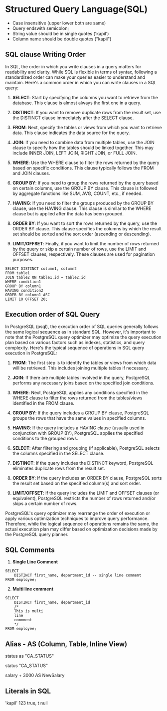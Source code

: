 # Structured Query Language(SQL)
- Case insensitive (upper lower both are same)
- Query endswith semicolon;
- String value should be in single quotes ('kapil')
- Column name should be double quotes ("kapil")


## SQL clause Writing Order
In SQL, the order in which you write clauses in a query matters for readability and clarity. While SQL is flexible in terms of syntax, following a standardized order can make your queries easier to understand and maintain. Here's a common order in which you can write clauses in a SQL query:

1. **SELECT**: Start by specifying the columns you want to retrieve from the database. This clause is almost always the first one in a query.

2. **DISTINCT**: If you want to remove duplicate rows from the result set, use the DISTINCT clause immediately after the SELECT clause.

3. **FROM**: Next, specify the tables or views from which you want to retrieve data. This clause indicates the data source for the query.

4. **JOIN**: If you need to combine data from multiple tables, use the JOIN clause to specify how the tables should be linked together. This may include INNER JOIN, LEFT JOIN, RIGHT JOIN, or FULL JOIN.

5. **WHERE**: Use the WHERE clause to filter the rows returned by the query based on specific conditions. This clause typically follows the FROM and JOIN clauses.

6. **GROUP BY**: If you need to group the rows returned by the query based on certain columns, use the GROUP BY clause. This clause is followed by aggregate functions like SUM, AVG, COUNT, etc., if needed.

7. **HAVING**: If you need to filter the groups produced by the GROUP BY clause, use the HAVING clause. This clause is similar to the WHERE clause but is applied after the data has been grouped.

8. **ORDER BY**: If you want to sort the rows returned by the query, use the ORDER BY clause. This clause specifies the columns by which the result set should be sorted and the sort order (ascending or descending).

9. **LIMIT/OFFSET**: Finally, if you want to limit the number of rows returned by the query or skip a certain number of rows, use the LIMIT and OFFSET clauses, respectively. These clauses are used for pagination purposes.

```
SELECT DISTINCT column1, column2
FROM table1
JOIN table2 ON table1.id = table2.id
WHERE condition1
GROUP BY column1
HAVING condition2
ORDER BY column1 ASC
LIMIT 10 OFFSET 20;
```

## Execution order of SQL Query

In PostgreSQL (psql), the execution order of SQL queries generally follows the same logical sequence as in standard SQL. However, it's important to note that the PostgreSQL query optimizer may optimize the query execution plan based on various factors such as indexes, statistics, and query complexity. Here's the typical sequence of operations in SQL query execution in PostgreSQL:

1. **FROM**: The first step is to identify the tables or views from which data will be retrieved. This includes joining multiple tables if necessary.

2. **JOIN**: If there are multiple tables involved in the query, PostgreSQL performs any necessary joins based on the specified join conditions.

3. **WHERE**: Next, PostgreSQL applies any conditions specified in the WHERE clause to filter the rows returned from the tables/views identified in the FROM clause.

4. **GROUP BY**: If the query includes a GROUP BY clause, PostgreSQL groups the rows that have the same values in specified columns.

5. **HAVING**: If the query includes a HAVING clause (usually used in conjunction with GROUP BY), PostgreSQL applies the specified conditions to the grouped rows.

6. **SELECT**: After filtering and grouping (if applicable), PostgreSQL selects the columns specified in the SELECT clause.

7. **DISTINCT**: If the query includes the DISTINCT keyword, PostgreSQL eliminates duplicate rows from the result set.

8. **ORDER BY**: If the query includes an ORDER BY clause, PostgreSQL sorts the result set based on the specified column(s) and sort order.

9. **LIMIT/OFFSET**: If the query includes the LIMIT and OFFSET clauses (or equivalent), PostgreSQL restricts the number of rows returned and/or skips a certain number of rows.

PostgreSQL's query optimizer may rearrange the order of execution or apply various optimization techniques to improve query performance. Therefore, while the logical sequence of operations remains the same, the actual execution plan may differ based on optimization decisions made by the PostgreSQL query planner.


## SQL Comments

1. **Single Line Comment**

```
SELECT 
    DISTINCT first_name, department_id -- single line comment
FROM employee;
```

2. **Multi line comment**

```
SELECT
    DISTINCT first_name, department_id
    /*
    This is multi
    line
    commment
    */
FROM employee;
```

## Alias - AS (Column, Table, Inline View)

status as "CA_STATUS"

status "CA_STATUS"

salary + 3000 AS NewSalary

## Literals in SQL
'kapil'
123
true, t
null
